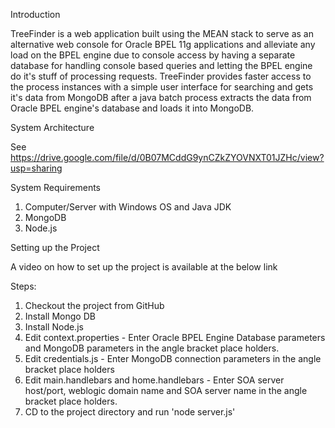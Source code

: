 Introduction

TreeFinder is a web application built using the MEAN stack to serve as an 
alternative web console for Oracle BPEL 11g applications and alleviate any
load on the BPEL engine due to console access by having a separate database for handling 
console based queries and letting the BPEL engine do 
it's stuff of processing requests. TreeFinder provides faster 
access to the process instances with a simple user interface for searching and
gets it's data from MongoDB after a java batch process extracts 
the data from Oracle BPEL engine's database and loads it into MongoDB.


System Architecture

See https://drive.google.com/file/d/0B07MCddG9ynCZkZYOVNXT01JZHc/view?usp=sharing


System Requirements

1. Computer/Server with Windows OS and Java JDK
2. MongoDB
3. Node.js


Setting up the Project

A video on how to set up the project is available at the below link

Steps:
1. Checkout the project from GitHub
2. Install Mongo DB 
3. Install Node.js
4. Edit context.properties - Enter Oracle BPEL Engine Database parameters and MongoDB parameters in the angle bracket place holders.
5. Edit credentials.js - Enter MongoDB connection parameters in the angle bracket place holders
6. Edit main.handlebars and home.handlebars - Enter SOA server host/port, weblogic domain name and SOA server name in the angle bracket place holders.
7. CD to the project directory and run 'node server.js'
